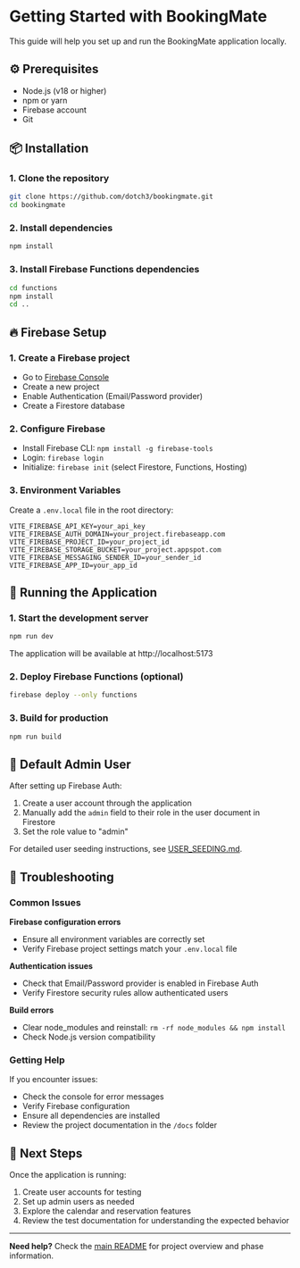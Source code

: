 # Getting Started with BookingMate

This guide will help you set up and run the BookingMate application locally.

## ⚙️ Prerequisites

- Node.js (v18 or higher)
- npm or yarn
- Firebase account
- Git

## 📦 Installation

### 1. Clone the repository
```bash
git clone https://github.com/dotch3/bookingmate.git
cd bookingmate
```

### 2. Install dependencies
```bash
npm install
```

### 3. Install Firebase Functions dependencies
```bash
cd functions
npm install
cd ..
```

## 🔥 Firebase Setup

### 1. Create a Firebase project

- Go to [Firebase Console](https://console.firebase.google.com/)
- Create a new project
- Enable Authentication (Email/Password provider)
- Create a Firestore database

### 2. Configure Firebase

- Install Firebase CLI: `npm install -g firebase-tools`
- Login: `firebase login`
- Initialize: `firebase init` (select Firestore, Functions, Hosting)

### 3. Environment Variables
Create a `.env.local` file in the root directory:
```env
VITE_FIREBASE_API_KEY=your_api_key
VITE_FIREBASE_AUTH_DOMAIN=your_project.firebaseapp.com
VITE_FIREBASE_PROJECT_ID=your_project_id
VITE_FIREBASE_STORAGE_BUCKET=your_project.appspot.com
VITE_FIREBASE_MESSAGING_SENDER_ID=your_sender_id
VITE_FIREBASE_APP_ID=your_app_id
```

## 🚀 Running the Application

### 1. Start the development server
```bash
npm run dev
```
The application will be available at http://localhost:5173

### 2. Deploy Firebase Functions (optional)
```bash
firebase deploy --only functions
```

### 3. Build for production
```bash
npm run build
```

## 👤 Default Admin User

After setting up Firebase Auth:
1. Create a user account through the application
2. Manually add the `admin` field to their role in the user document in Firestore
3. Set the role value to "admin"

For detailed user seeding instructions, see [USER_SEEDING.md](../USER_SEEDING.md).

## 🔧 Troubleshooting

### Common Issues

**Firebase configuration errors**
- Ensure all environment variables are correctly set
- Verify Firebase project settings match your `.env.local` file

**Authentication issues**
- Check that Email/Password provider is enabled in Firebase Auth
- Verify Firestore security rules allow authenticated users

**Build errors**
- Clear node_modules and reinstall: `rm -rf node_modules && npm install`
- Check Node.js version compatibility

### Getting Help
If you encounter issues:
- Check the console for error messages
- Verify Firebase configuration
- Ensure all dependencies are installed
- Review the project documentation in the `/docs` folder

## 🎯 Next Steps

Once the application is running:
1. Create user accounts for testing
2. Set up admin users as needed
3. Explore the calendar and reservation features
4. Review the test documentation for understanding the expected behavior

---

**Need help?** Check the [main README](../README.md) for project overview and phase information.